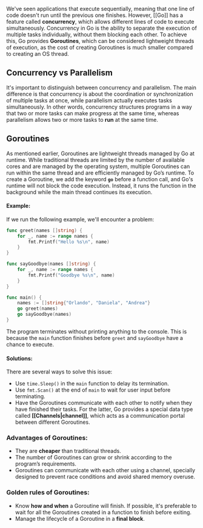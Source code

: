 We've seen applications that execute sequentially, meaning that one line of code doesn't run until the previous one finishes. However, [[Go]] has a feature called **concurrency**, which allows different lines of code to execute simultaneously.
Concurrency in Go is the ability to separate the execution of multiple tasks individually, without them blocking each other. To achieve this, Go provides **Goroutines**, which can be considered lightweight threads of execution, as the cost of creating Goroutines is much smaller compared to creating an OS thread.
## Concurrency vs Parallelism
It's important to distinguish between concurrency and parallelism. The main difference is that concurrency is about the coordination or synchronization of multiple tasks at once, while parallelism actually executes tasks simultaneously.
In other words, concurrency structures programs in a way that two or more tasks can make progress at the same time, whereas parallelism allows two or more tasks to **run** at the same time.
## Goroutines
As mentioned earlier, Goroutines are lightweight threads managed by Go at runtime. While traditional threads are limited by the number of available cores and are managed by the operating system, multiple Goroutines can run within the same thread and are efficiently managed by Go’s runtime.
To create a Goroutine, we add the keyword **`go`** before a function call, and Go's runtime will not block the code execution. Instead, it runs the function in the background while the main thread continues its execution.
#### Example:
If we run the following example, we'll encounter a problem:
```go
func greet(names []string) {
	for _, name := range names {
		fmt.Printf("Hello %s\n", name)
	}
}

func sayGoodbye(names []string) {
	for _, name := range names {
		fmt.Printf("Goodbye %s\n", name)
	}
}

func main() {
	names := []string{"Orlando", "Daniela", "Andrea"}
	go greet(names)
	go sayGoodbye(names)
}
```
The program terminates without printing anything to the console. This is because the `main` function finishes before `greet` and `sayGoodbye` have a chance to execute.
#### Solutions:
There are several ways to solve this issue:
- Use `time.Sleep()` in the `main` function to delay its termination.
- Use `fmt.Scan()` at the end of `main` to wait for user input before terminating.
- Have the Goroutines communicate with each other to notify when they have finished their tasks.
For the latter, Go provides a special data type called **[[Channels|channel]]**, which acts as a communication portal between different Goroutines.
### Advantages of Goroutines:
- They are **cheaper** than traditional threads.
- The number of Goroutines can grow or shrink according to the program’s requirements.
- Goroutines can communicate with each other using a channel, specially designed to prevent race conditions and avoid shared memory overuse.
### Golden rules of Goroutines:
- Know **how and when** a Goroutine will finish. If possible, it's preferable to wait for all the Goroutines created in a function to finish before exiting.
- Manage the lifecycle of a Goroutine in a **final block**.